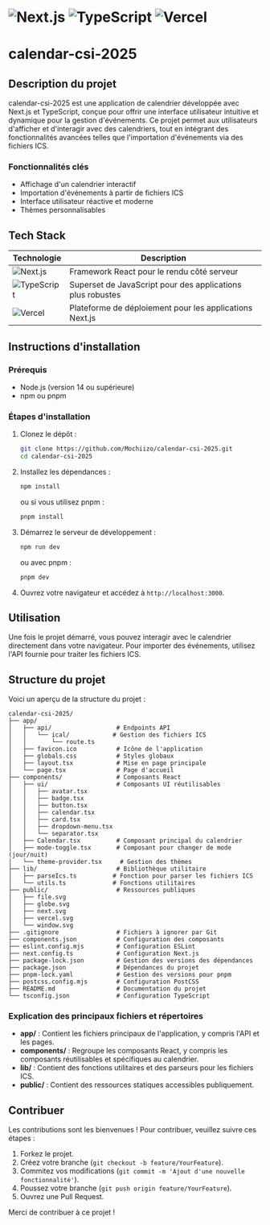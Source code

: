 # ![Next.js](https://img.shields.io/badge/Next.js-000000?style=flat&logo=nextdotjs&logoColor=white) ![TypeScript](https://img.shields.io/badge/TypeScript-007ACC?style=flat&logo=typescript&logoColor=white) ![Vercel](https://img.shields.io/badge/Deploy%20on-Vercel-000000?style=flat&logo=vercel&logoColor=white)

# calendar-csi-2025

## Description du projet
calendar-csi-2025 est une application de calendrier développée avec Next.js et TypeScript, conçue pour offrir une interface utilisateur intuitive et dynamique pour la gestion d'événements. Ce projet permet aux utilisateurs d'afficher et d'interagir avec des calendriers, tout en intégrant des fonctionnalités avancées telles que l'importation d'événements via des fichiers ICS.

### Fonctionnalités clés
- Affichage d'un calendrier interactif
- Importation d'événements à partir de fichiers ICS
- Interface utilisateur réactive et moderne
- Thèmes personnalisables

## Tech Stack
| Technologie      | Description                                         |
|------------------|-----------------------------------------------------|
| ![Next.js](https://img.shields.io/badge/Next.js-000000?style=flat&logo=nextdotjs&logoColor=white) | Framework React pour le rendu côté serveur |
| ![TypeScript](https://img.shields.io/badge/TypeScript-007ACC?style=flat&logo=typescript&logoColor=white) | Superset de JavaScript pour des applications plus robustes |
| ![Vercel](https://img.shields.io/badge/Deploy%20on-Vercel-000000?style=flat&logo=vercel&logoColor=white) | Plateforme de déploiement pour les applications Next.js |

## Instructions d'installation

### Prérequis
- Node.js (version 14 ou supérieure)
- npm ou pnpm

### Étapes d'installation
1. Clonez le dépôt :
   ```bash
   git clone https://github.com/Mochiizo/calendar-csi-2025.git
   cd calendar-csi-2025
   ```

2. Installez les dépendances :
   ```bash
   npm install
   ```
   ou si vous utilisez pnpm :
   ```bash
   pnpm install
   ```

3. Démarrez le serveur de développement :
   ```bash
   npm run dev
   ```
   ou avec pnpm :
   ```bash
   pnpm dev
   ```

4. Ouvrez votre navigateur et accédez à `http://localhost:3000`.

## Utilisation
Une fois le projet démarré, vous pouvez interagir avec le calendrier directement dans votre navigateur. Pour importer des événements, utilisez l'API fournie pour traiter les fichiers ICS.

## Structure du projet
Voici un aperçu de la structure du projet :

```
calendar-csi-2025/
├── app/
│   ├── api/                  # Endpoints API
│   │   └── ical/            # Gestion des fichiers ICS
│   │       └── route.ts
│   ├── favicon.ico           # Icône de l'application
│   ├── globals.css           # Styles globaux
│   ├── layout.tsx            # Mise en page principale
│   └── page.tsx              # Page d'accueil
├── components/               # Composants React
│   ├── ui/                   # Composants UI réutilisables
│   │   ├── avatar.tsx
│   │   ├── badge.tsx
│   │   ├── button.tsx
│   │   ├── calendar.tsx
│   │   ├── card.tsx
│   │   ├── dropdown-menu.tsx
│   │   └── separator.tsx
│   ├── Calendar.tsx          # Composant principal du calendrier
│   ├── mode-toggle.tsx       # Composant pour changer de mode (jour/nuit)
│   └── theme-provider.tsx     # Gestion des thèmes
├── lib/                      # Bibliothèque utilitaire
│   ├── parseIcs.ts          # Fonction pour parser les fichiers ICS
│   └── utils.ts             # Fonctions utilitaires
├── public/                   # Ressources publiques
│   ├── file.svg
│   ├── globe.svg
│   ├── next.svg
│   ├── vercel.svg
│   └── window.svg
├── .gitignore                # Fichiers à ignorer par Git
├── components.json           # Configuration des composants
├── eslint.config.mjs         # Configuration ESLint
├── next.config.ts            # Configuration Next.js
├── package-lock.json         # Gestion des versions des dépendances
├── package.json              # Dépendances du projet
├── pnpm-lock.yaml            # Gestion des versions pour pnpm
├── postcss.config.mjs        # Configuration PostCSS
├── README.md                 # Documentation du projet
└── tsconfig.json             # Configuration TypeScript
```

### Explication des principaux fichiers et répertoires
- **app/** : Contient les fichiers principaux de l'application, y compris l'API et les pages.
- **components/** : Regroupe les composants React, y compris les composants réutilisables et spécifiques au calendrier.
- **lib/** : Contient des fonctions utilitaires et des parseurs pour les fichiers ICS.
- **public/** : Contient des ressources statiques accessibles publiquement.

## Contribuer
Les contributions sont les bienvenues ! Pour contribuer, veuillez suivre ces étapes :
1. Forkez le projet.
2. Créez votre branche (`git checkout -b feature/YourFeature`).
3. Commitez vos modifications (`git commit -m 'Ajout d'une nouvelle fonctionnalité'`).
4. Poussez votre branche (`git push origin feature/YourFeature`).
5. Ouvrez une Pull Request.

Merci de contribuer à ce projet !
